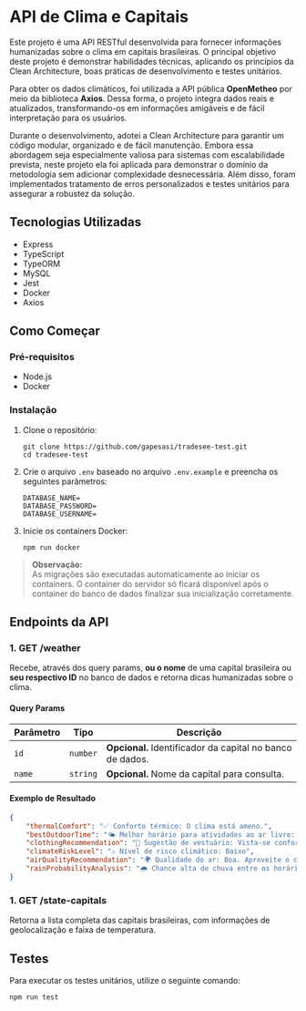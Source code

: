 # API de Clima e Capitais

Este projeto é uma API RESTful desenvolvida para fornecer informações humanizadas sobre o clima em capitais brasileiras. O principal objetivo deste projeto é demonstrar habilidades técnicas, aplicando os princípios da Clean Architecture, boas práticas de desenvolvimento e testes unitários.

Para obter os dados climáticos, foi utilizada a API pública **OpenMetheo** por meio da biblioteca **Axios**. Dessa forma, o projeto integra dados reais e atualizados, transformando-os em informações amigáveis e de fácil interpretação para os usuários.

Durante o desenvolvimento, adotei a Clean Architecture para garantir um código modular, organizado e de fácil manutenção. Embora essa abordagem seja especialmente valiosa para sistemas com escalabilidade prevista, neste projeto ela foi aplicada para demonstrar o domínio da metodologia sem adicionar complexidade desnecessária. Além disso, foram implementados tratamento de erros personalizados e testes unitários para assegurar a robustez da solução.

## Tecnologias Utilizadas

- Express
- TypeScript
- TypeORM
- MySQL
- Jest
- Docker
- Axios

## Como Começar

### Pré-requisitos

- Node.js
- Docker

### Instalação

1. Clone o repositório:

    ```shell
    git clone https://github.com/gapesasi/tradesee-test.git
    cd tradesee-test
    ```

2. Crie o arquivo `.env` baseado no arquivo `.env.example` e preencha os seguintes parâmetros:

    ```dotenv
    DATABASE_NAME=
    DATABASE_PASSWORD=
    DATABASE_USERNAME=
    ```

3. Inicie os containers Docker:

    ```shell
    npm run docker
    ```

> **Observação:**  
> As migrações são executadas automaticamente ao iniciar os containers. O container do servidor só ficará disponível após o container do banco de dados finalizar sua inicialização corretamente.

## Endpoints da API

### 1. **GET /weather**

Recebe, através dos query params, **ou o nome** de uma capital brasileira ou **seu respectivo ID** no banco de dados e retorna dicas humanizadas sobre o clima.

#### Query Params

| Parâmetro | Tipo     | Descrição                                                                  |
| --------- | -------- | -------------------------------------------------------------------------- |
| `id`      | `number` | **Opcional.** Identificador da capital no banco de dados.                  |
| `name`    | `string` | **Opcional.** Nome da capital para consulta.                               |

#### Exemplo de Resultado

```json
{
    "thermalComfort": "✅ Conforto térmico: O clima está ameno.",
    "bestOutdoorTime": "🌤 Melhor horário para atividades ao ar livre: 07:00 (Temperatura: 20.1°C, horário GMT-3).",
    "clothingRecommendation": "👕 Sugestão de vestuário: Vista-se confortavelmente. 🌧️ E lembre-se de levar um guarda-chuva.",
    "climateRiskLevel": "⚠️ Nível de risco climático: Baixo",
    "airQualityRecommendation": "🌍 Qualidade do ar: Boa. Aproveite o dia ao ar livre!",
    "rainProbabilityAnalysis": "🌧️ Chance alta de chuva entre os horários 13:00, 14:00, 15:00, 16:00, 17:00. Chance média de chuva nos horários 12:00, 18:00."
}
```

### 1. **GET /state-capitals**

Retorna a lista completa das capitais brasileiras, com informações de geolocalização e faixa de temperatura.

## Testes

Para executar os testes unitários, utilize o seguinte comando:

```shell
npm run test
```
